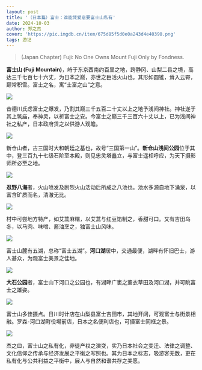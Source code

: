 ```yaml
---
layout: post
title: '（日本篇）富士：谁能凭爱意要富士山私有'
date: 2024-10-03
author: 郑之杰
cover: 'https://pic.imgdb.cn/item/675d85f5d0e0a243d4e40390.png'
tags: 游记
---
```


> (Japan Chapter) Fuji: No One Owns Mount Fuji Only by Fondness.

**富士山 (Fuji Mountain)**，峙于东京西南约百里之地，跨静冈、山梨二县之境，高达三千七百七十六丈，为日本之巅，亦世之巨活火山也。其形如圆锥，耸入云霄，巅常积雪。富士之名，寓“士富之山”之意。

![](https://pic.imgdb.cn/item/675d85f5d0e0a243d4e40390.png)

昔德川氏虑富士之爆发，乃割其巅三千五百二十丈以上之地予浅间神社。神社遂于其上筑庙，奉神灵，以祈富士之安。今富士之巅三千三百六十丈以上，已为浅间神社之私产，日本政府赁之以供游人观瞻。

![](https://pic.imgdb.cn/item/675d8686d0e0a243d4e403d0.png)

新仓山者，古三国时大和朝廷之基也，故号“三国第一山”。**新仓山浅间公园**位于其中，登三百九十七级石阶至本殿，则见忠灵塔矗立，与富士遥相呼应，为天下摄影师所必至之地。

![](https://pic.imgdb.cn/item/675d8750d0e0a243d4e403e2.png)

**忍野八海**者，火山喷发及剧烈火山活动后所成之八池也。池水多源自地下涌泉，以富含矿质而名，清澈无比。

![](https://pic.imgdb.cn/item/675d87a2d0e0a243d4e403e5.png)

村中可尝地方特产，如艾蒿麻糬，以艾蒿与红豆馅制之，香甜可口。又有吉田乌冬，以马肉、味噌、酱油烹之，独富士山风味。

![](https://pic.imgdb.cn/item/675d8813d0e0a243d4e4040a.png)

富士山麓有五湖，总称“富士五湖”。**河口湖**居中，交通最便，湖畔有怀旧巴士，游人甚众，为观富士美景之佳地。

![](https://pic.imgdb.cn/item/675d88b8d0e0a243d4e4041c.png)

**大石公园**者，富士山下河口之公园也，有湖畔广袤之薰衣草田及河口湖，并可眺富士之雄姿。

![](https://pic.imgdb.cn/item/675d890ed0e0a243d4e40424.png)

富士山多佳摄点。日川时计店在山梨县富士吉田市，其地开阔，可观富士与街景相融。罗森-河口湖町役場前店，日本之名便利店也，可摄富士同框之景。

![](https://pic.imgdb.cn/item/675d8975d0e0a243d4e40429.png)

杰之曰，富士山之私有化，非徒产权之演变，实乃日本社会之变迁、法律之调整、文化信仰之传承与经济发展之平衡之写照也。其为日本之标志，吸游客无数，更在私有化与公共利益之平衡中，展人与自然和谐共存之美愿。